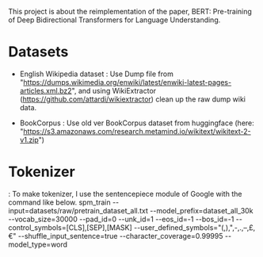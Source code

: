 This project is about the reimplementation of the paper, BERT: Pre-training of Deep Bidirectional Transformers for Language Understanding.

# Datasets
- English Wikipedia dataset
: Use Dump file from "https://dumps.wikimedia.org/enwiki/latest/enwiki-latest-pages-articles.xml.bz2", and using WikiExtractor (https://github.com/attardi/wikiextractor) clean up the raw dump wiki data.

- BookCorpus
: Use old ver BookCorpus dataset from huggingface (here: "https://s3.amazonaws.com/research.metamind.io/wikitext/wikitext-2-v1.zip")



# Tokenizer
: To make tokenizer, I use the sentencepiece module of Google with the command like below.
spm_train --input=datasets/raw/pretrain_dataset_all.txt --model_prefix=dataset_all_30k --vocab_size=30000 --pad_id=0 --unk_id=1 --eos_id=-1 --bos_id=-1 --control_symbols=[CLS],[SEP],[MASK] --user_defined_symbols="(,),\",-,.,–,£,€" --shuffle_input_sentence=true --character_coverage=0.99995 --model_type=word

